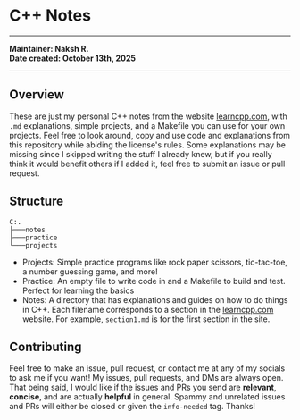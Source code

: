 # C++ Notes
---

**Maintainer: Naksh R.**<br />
**Date created: October 13th, 2025**

---

## Overview

These are just my personal C++ notes from the website [learncpp.com](https://learncpp.com), with `.md` explanations, simple projects, and a Makefile you can use for your own projects. Feel free to look around, 
copy and use code and explanations from this repository while abiding the license's rules. Some explanations may be missing since I skipped writing the stuff I already knew, but if you really think it would
benefit others if I added it, feel free to submit an issue or pull request.

## Structure

```
C:.
├───notes
├───practice
└───projects
```

* Projects: Simple practice programs like rock paper scissors, tic-tac-toe, a number guessing game, and more!
* Practice: An empty file to write code in and a Makefile to build and test. Perfect for learning the basics
* Notes: A directory that has explanations and guides on how to do things in C++. Each filename corresponds to a section in the [learncpp.com](https://learncpp.com) website. For example, `section1.md` is for the first section in the site.

## Contributing

  Feel free to make an issue, pull request, or contact me at any of my socials to ask me if you want! My issues, pull requests, and DMs are always open. That being said, I would like if the issues and PRs you
  send are **relevant**, **concise**, and are actually **helpful** in general. Spammy and unrelated issues and PRs will either be closed or given the `info-needed` tag. Thanks!
